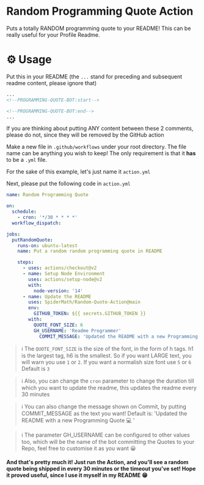 # Random Programming Quote Action

Puts a totally RANDOM programming quote to your README! This can be really useful for your Profile Readme.<br>

# ⚙ Usage
Put this in your README (the `...` stand for preceding and subsequent readme content, please ignore that)

```md
...
<!--PROGRAMMING-QUOTE-BOT:start-->

<!--PROGRAMMING-QUOTE-BOT:end-->
...
```

If you are thinking about putting ANY content between these 2 comments, please do not, since they will be removed by the GitHub action<br>

Make a new file in `.github/workflows` under your root directory. The file name can be anything you wish to keep! The only requirement is that it **has** to be a `.yml` file.<br>

For the sake of this example, let's just name it `action.yml`<br>

Next, please put the following code in `action.yml`

```yml
name: Random Programming Quote

on:
  schedule:
    - cron: '*/30 * * * *'
  workflow_dispatch:

jobs:
  putRandomQuote:
    runs-on: ubuntu-latest
    name: Put a random random programming quote in README

    steps:
      - uses: actions/checkout@v2
      - name: Setup Node Environment
        uses: actions/setup-node@v2
        with:
          node-version: '14'
      - name: Update the README
        uses: SpiderMath/Random-Quote-Action@main
        env:
          GITHUB_TOKEN: ${{ secrets.GITHUB_TOKEN }}
        with:
          QUOTE_FONT_SIZE: 6
          GH_USERNAME: 'Readme Programmer'
          	COMMIT_MESSAGE: 'Updated the README with a new Programming Quote 💻 '
```

> ℹ The `QUOTE_FONT_SIZE` is the size of the font, in the form of h tags. h1 is the largest tag, h6 is the smallest. So if you want LARGE text, you will warn you use `1` or `2`. If you want a normalish size font use `5` or `6`<br>
Default is `3`

> ℹ Also, you can change the `cron` parameter to change the duration till which you want to update the readme, this updates the readme every 30 minutes

> ℹ You can also change the message shown on Commit, by putting COMMIT_MESSAGE as the text you want! Default is: 'Updated the README with a new Programming Quote 💻 '

> ℹ The parameter GH_USERNAME can be configured to other values too, which will be the name of the bot committing the Quotes to your Repo, feel free to customise it as you want 😀 


#### And that's pretty much it! Just run the Action, and you'll see a random quote being shipped in every 30 minutes or the timeout you've set! Hope it proved useful, since I use it myself in my README :grin:
